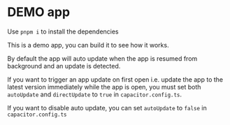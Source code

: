 # DEMO app

Use `pnpm i` to install the dependencies

This is a demo app, you can build it to see how it works.

By default the app will auto update when the app is resumed from background and an update is detected. 

If you want to trigger an app update on first open i.e. update the app to the latest version immediately while the app is open, you must set both `autoUpdate` and `directUpdate` to `true` in `capacitor.config.ts`.

If you want to disable auto update, you can set `autoUpdate` to `false` in `capacitor.config.ts`

